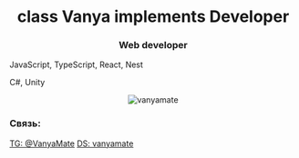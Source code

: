 <h1 align="center">class Vanya implements Developer<TypeScript></h1>
<h3 align="center">Web developer</h3>

<p>JavaScript, TypeScript, React, Nest</p>
<p>C#, Unity</p>

<p align="center"> <img src="https://komarev.com/ghpvc/?username=vanyamate&label=Profile%20views&color=0e75b6&style=flat" alt="vanyamate" /> </p>

<h3 align="left">Связь:</h3>
<p align="left">
<a href="https://t.me/VanyaMate" target="blank">TG: @VanyaMate</a>
<a href="https://discord.com/users/257910472769011712" target="blank">DS: vanyamate</a>
</p>
